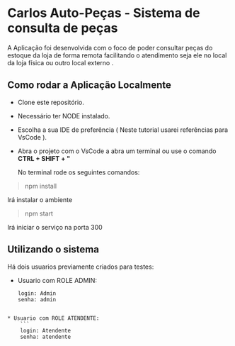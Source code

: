 # Carlos Auto-Peças - Sistema de consulta de peças

A Aplicação foi desenvolvida com o foco de poder consultar peças do estoque da loja de forma remota facilitando o atendimento seja ele no local da loja física ou outro local externo .

## Como rodar a Aplicação Localmente

* Clone este repositório.
* Necessário ter NODE instalado.
* Escolha a sua IDE de preferência ( Neste tutorial usarei referências para VsCode ).
* Abra o projeto com o VsCode a abra um terminal ou use o comando __CTRL + SHIFT + "__

  No terminal rode os seguintes comandos:
  
> npm install


Irá instalar o ambiente

> npm start



Irá iniciar o serviço na porta 300


## Utilizando o sistema

Há dois usuarios previamente criados para testes:
  
* Usuario com ROLE ADMIN:
    ```
    login: Admin
    senha: admin
```

* Usuario com ROLE ATENDENTE:
    ```
    login: Atendente
    senha: atendente
```
